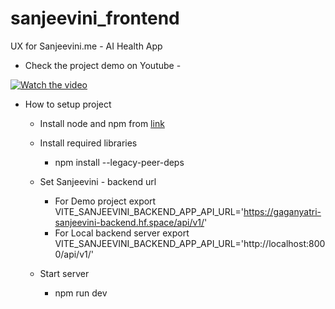 # sanjeevini_frontend
UX for Sanjeevini.me - AI Health App
- Check the project demo on Youtube - 

<a href="https://www.youtube.com/watch?v=KHK_jaB4D0g" target="_blank">
  <img src="https://img.youtube.com/vi/KHK_jaB4D0g/0.jpg" alt="Watch the video">
</a>


- How to setup project
    - Install node and npm from [link](https://nodejs.org/en/download/package-manager)

    - Install required libraries

        - npm install --legacy-peer-deps

    - Set Sanjeevini - backend url
        - For Demo project
            export VITE_SANJEEVINI_BACKEND_APP_API_URL='https://gaganyatri-sanjeevini-backend.hf.space/api/v1/'
        - For Local backend server
            export VITE_SANJEEVINI_BACKEND_APP_API_URL='http://localhost:8000/api/v1/'
    - Start server
        - npm run dev

